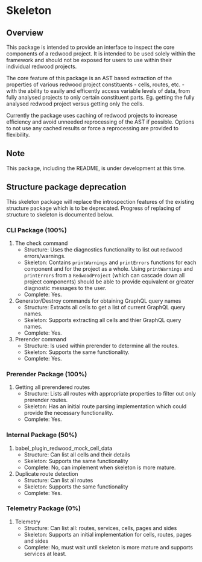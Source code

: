 # Skeleton

## Overview

This package is intended to provide an interface to inspect the core components of a redwood project. It is intended to be used solely within the framework and should not be exposed for users to use within their individual redwood projects.

The core feature of this package is an AST based extraction of the properties of various redwood project constituents - cells, routes, etc. - with the ability to easily and efficently access variable levels of data, from fully analysed projects to only certain constituent parts. Eg. getting the fully analysed redwood project versus getting only the cells.

Currently the package uses caching of redwood projects to increase efficiency and avoid unneeded reprocessing of the AST if possible. Options to not use any cached results or force a reprocessing are provided to flexibility.

## Note
This package, including the README, is under development at this time.

## Structure package deprecation
This skeleton package will replace the introspection features of the existing structure package which is to be deprecated. Progress of replacing of structure to skeleton is documented below.

### CLI Package (100%)
1. The check command
    * Structure: Uses the diagnostics functionality to list out redwood errors/warnings.
    * Skeleton: Contains `printWarnings` and `printErrors` functions for each component and for the project as a whole. Using `printWarnings` and `printErrors` from a `RedwoodProject` (which can cascade down all project components) should be able to provide equivalent or greater diagnostic messages to the user.
    * Complete: Yes.
2. Generator/Destroy commands for obtaining GraphQL query names
    * Structure: Extracts all cells to get a list of current GraphQL query names.
    * Skeleton: Supports extracting all cells and thier GraphQL query names.
    * Complete: Yes.
2. Prerender command
    * Structure: Is used within prerender to determine all the routes.
    * Skeleton: Supports the same functionality.
    * Complete: Yes.

### Prerender Package (100%)
1. Getting all prerendered routes
    * Structure: Lists all routes with appropriate properties to filter out only prerender routes.
    * Skeleton: Has an initial route parsing implementation which could provide the necessary functionality.
    * Complete: Yes.

### Internal Package (50%)
1. babel_plugin_redwood_mock_cell_data
    * Structure: Can list all cells and their details
    * Skeleton: Supports the same functionality
    * Complete: No, can implement when skeleton is more mature.
2. Duplicate route detection
    * Structure: Can list all routes
    * Skeleton: Supports the same functionality
    * Complete: Yes.

### Telemetry Package (0%)
1. Telemetry
    * Structure: Can list all: routes, services, cells, pages and sides
    * Skeleton: Supports an initial implementation for cells, routes, pages and sides
    * Complete: No, must wait until skeleton is more mature and supports services at least.
